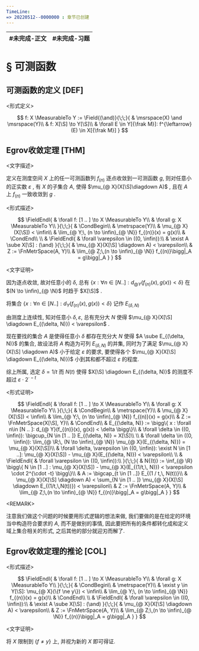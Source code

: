 ```yaml
---
TimeLine: 
=> 20220512--0000000 : 章节已创建
---
```

| #未完成-正文 | #未完成-习题 |
| ------------ | ------------ |

# § 可测函数

## 可测函数的定义 [DEF]

\<形式定义\>

$$
f: X \MeasurableTo Y := 
\Field{(\and)}{\;\;}{
    & \msrspace(X) \and \msrspace(Y)\\
    & f: X[\S] \to Y[\S]\\
    & \forall E \in Y[{\frak M}]: f^{\leftarrow}(E) \in X[{\frak M}]
}
$$

## Egrov收敛定理 [THM]

\<文字描述\>

定义在测度空间 $X$ 上的任一可测函数列 $f_{(n)}$ 逐点收敛到一可测函数 $g$, 则对任意小的正实数 $\varepsilon$ , 有 $X$ 的子集合 $A$, 使得 $\mu_{@ X}(X[\S]\diagdown A)$ , 且在 $A$ 上 $f_{(n)}$ 一致收敛到 $g$ .  

\<形式描述\>

$$
\FieldEndl{
    & \forall f: [1 .. ] \to X \MeasurableTo Y\\
    & \forall g: X \MeasurableTo Y\\
}{\;\;}{
    & \CondBegin\\
    & \metrspace(Y)\\
    & \mu_{@ X}(X[\S]) < \infin\\
    & \lim_{@ Y;\, (n \to \infin)_{@ \N}} f_{(n)}(x) = g(x)\\
    & \CondEnd\\
    \\
    & \FieldEndl{
        & \forall \varepsilon \in ((0, \infin)):\\
        & \exist A \sube X[\S] : (\and)
    }{\;\;}{
        & \mu_{@ X}(X[\S] \diagdown A) < \varepsilon\\
        & Z := \FnMetrSpace(A, Y)\\
        & \lim_{@ Z;\,(n \to \infin)_{@ \N}} f_{(n)}\bigg|_A = g\bigg|_A
    }
}
$$

\<文字证明\>

因为逐点收敛, 故对任意小的 $\delta$, 总有 $\bigg\{x : \forall n\in [N .. ]: d_{@ Y}(f_{(n)}(x), g(x)) < \delta\bigg\}$ 在 $(N \to \infin)_{@ \N}$ 时趋于 $X[\S]$ . 

将集合 $\bigg\{x : \forall n\in [N .. ]: d_Y(f_{(n)}(x), g(x)) < \delta\bigg\}$ 记作 $E_{(\delta, N)}$

由测度上连续性, 知对任意小 $\delta, \varepsilon$, 总有充分大 $N$ 使得 $\mu_{@ X}(X[\S] \diagdown E_{(\delta, N)}) < \varepsilon$ . 

现在要找的集合 $A$ 是使得任意小 $\delta$ 都存在充分大 $N$ 使得 $A \sube E_{(\delta, N)}$ 的集合, 故设法将 $A$ 构造为可列 $E_{(\delta, N)}$ 的并集, 同时为了满足 $\mu_{@ X}(X[\S] \diagdown A)$ 小于给定 $\varepsilon$ 的要求, 要使得各个 $\mu_{@ X}(X[\S] \diagdown E_{(\delta, N)})$ 小到其和都不超过 $\varepsilon$ 的程度. 

综上所属, 选定 $\delta = 1/t$ 而 $N(t)$ 使得 $X[\S] \diagdown E_{(\delta, N)}$ 的测度不超过 $\varepsilon\cdot 2^{\cdot -t}$

\<形式证明\>

$$
\FieldEndl{
    & \forall f: [1 .. ] \to X \MeasurableTo Y\\
    & \forall g: X \MeasurableTo Y\\
}{\;\;}{
    & \CondBegin\\
    & \metrspace(Y)\\
    & \mu_{@ X}(X[\S]) < \infin\\
    & \lim_{@ Y;\, (n \to \infin)_{@ \N}} f_{(n)}(x) = g(x)\\
    & Z := \FnMetrSpace(X[\S], Y)\\
    & \CondEnd\\
    & E_{(\delta, N)} := \bigg\{
        x : 
        \forall n\in [N .. ]: 
            d_{@ Y}(f_{(n)}(x), g(x)) < \delta
    \bigg\}\\
    & \forall \delta \in ((0, \infin)): 
        \bigcup_{N \in [1 .. ]} E_{(\delta, N)} = X[\S]\\
    \\
    & \forall \delta \in ((0, \infin)): 
        \lim_{@ \R;\, (N \to \infin)_{@ \N}} \mu_{@ X}(E_{(\delta, N)}) = \mu_{@ X}(X[\S])\\
    & \forall \delta, \varepsilon \in ((0, \infin)):
        \exist N \in [1 ..]: \mu_{@ X}(X[\S]) - \mu_{@ X}(E_{(\delta, N)}) < \varepsilon\\
    \\
    & \FieldEndl{
        & \forall \varepsilon \in ((0, \infin)):\\
    }{\;\;}{
        & N{(t)} := \inf_{@ \R} \bigg\{
            N \in [1 ..] : 
            \mu_{@ X}(X[\S]) - \mu_{@ X}(E_{(1/t,\, N)}) < \varepsilon \cdot 2^{\cdot -t}
        \bigg\}\\
        & A := \bigcap_{t \in [1 ..]} E_{(1 / t,\, N(t))}\\
        & \mu_{@ X}(X[\S] \diagdown A) 
        < \sum_{N \in [1 .. ]} \mu_{@ X}(X[\S] \diagdown E_{(1/t,\,N(t))}) 
        < \varepsilon\\
        & Z := \FnMetrSpace(A, Y)\\
        & \lim_{@ Z;\,(n \to \infin)_{@ \N}} f_{(n)}\bigg|_A = g\bigg|_A
    }
}
$$

\<REMARK\>

注意我们做这个问题的时候要用形式逻辑的想法来做, 我们要做的是在给定的环境当中构造符合要求的 $A$, 而不是做别的事情, 因此要把所有的条件都转化成和定义域上集合相关的形式, 之后其他的部分就迎刃而解了. 

## Egrov收敛定理的推论 [COL]

\<形式描述\>

$$
\FieldEndl{
    & \forall f: [1 .. ] \to X \MeasurableTo Y\\
    & \forall g: X \MeasurableTo Y\\
}{\;\;}{
    & \CondBegin\\
    & \metrspace(Y)\\
    & \exist y \in Y[\S]: \mu_{@ X}(\{f \ne y\}) < \infin\\
    & \lim_{@ Y;\, (n \to \infin)_{@ \N}} f_{(n)}(x) = g(x)\\
    & \CondEnd\\
    \\
    & \FieldEndl{
        & \forall \varepsilon \in ((0, \infin)):\\
        & \exist A \sube X[\S] : (\and)
    }{\;\;}{
        & \mu_{@ X}(X[\S] \diagdown A) < \varepsilon\\
        & Z := \FnMetrSpace(A, Y)\\
        & \lim_{@ Z;\,(n \to \infin)_{@ \N}} f_{(n)}\bigg|_A = g\bigg|_A
    }
}
$$

\<文字证明\>

将 $X$ 限制到 $\{f \ne y\}$ 上, 并视为新的 $X$ 即可得证. 

